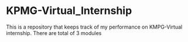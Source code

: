 # KPMG-Virtual_Internship

This is a repository that keeps track of my performance on KMPG-Virtual internship.
There are total of 3 modules
